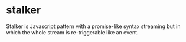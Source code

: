 # stalker
Stalker is Javascript pattern with a promise-like syntax streaming but in which the whole stream is re-triggerable like an event.
